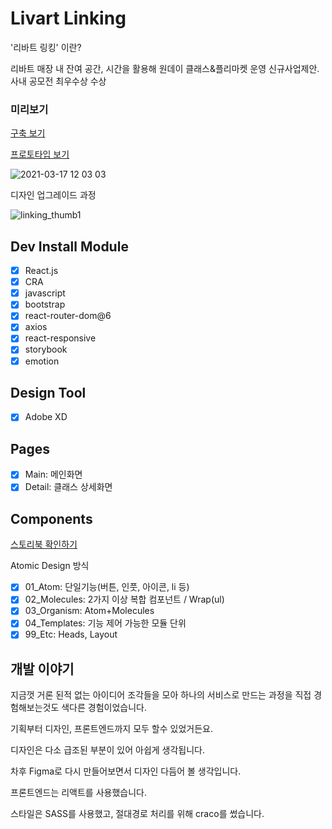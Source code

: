 # Livart Linking

'리바트 링킹' 이란?

리바트 매장 내 잔여 공간, 시간을 활용해 원데이 클래스&플리마켓 운영 신규사업제안.
사내 공모전 최우수상 수상

### 미리보기

[구축 보기](https://ferrari219.github.io/linking)

[프로토타입 보기](https://xd.adobe.com/view/396a5d24-354e-468e-45e6-cb3d07819689-4f5b/screen/6d629aa4-a2c2-4650-868a-3c91d0f62c51)

![2021-03-17 12 03 03](https://user-images.githubusercontent.com/16126002/111408552-cb9d9880-8718-11eb-90b1-2c70d7958b8b.png)

디자인 업그레이드 과정

![linking_thumb1](https://user-images.githubusercontent.com/16126002/111254431-6bdfb880-8658-11eb-9de3-f46c5437fa4b.jpg)

## Dev Install Module

-   [x] React.js
-   [x] CRA
-   [x] javascript
-   [x] bootstrap
-   [x] react-router-dom@6
-   [x] axios
-   [x] react-responsive
-   [x] storybook
-   [x] emotion

## Design Tool

-   [x] Adobe XD

## Pages

-   [x] Main: 메인화면
-   [x] Detail: 클래스 상세화면

## Components

[스토리북 확인하기]()

Atomic Design 방식

-   [x] 01_Atom: 단일기능(버튼, 인풋, 아이콘, li 등)
-   [x] 02_Molecules: 2가지 이상 복합 컴포넌트 / Wrap(ul)
-   [x] 03_Organism: Atom+Molecules
-   [x] 04_Templates: 기능 제어 가능한 모듈 단위
-   [x] 99_Etc: Heads, Layout

## 개발 이야기

지금껏 거론 된적 없는 아이디어 조각들을 모아 하나의 서비스로 만드는 과정을 직접 경험해보는것도 색다른 경험이었습니다.

기획부터 디자인, 프론트엔드까지 모두 할수 있었거든요.

디자인은 다소 급조된 부분이 있어 아쉽게 생각됩니다.

차후 Figma로 다시 만들어보면서 디자인 다듬어 볼 생각입니다.

프론트엔드는 리액트를 사용했습니다.

스타일은 SASS를 사용했고, 절대경로 처리를 위해 craco를 썼습니다.
